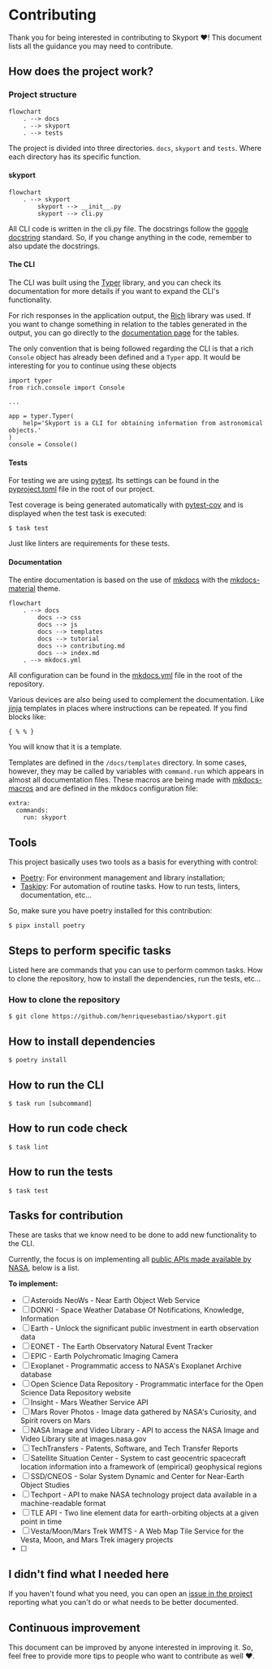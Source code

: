 # Contributing

Thank you for being interested in contributing to Skyport :heart:! This document lists all the guidance you may need to contribute.

## How does the project work?

### Project structure

```mermaid
flowchart
    . --> docs
    . --> skyport
    . --> tests
```

The project is divided into three directories. `docs`, `skyport` and `tests`. Where each directory has its specific function.

#### skyport

```mermaid
flowchart
    . --> skyport
        skyport --> __init__.py
        skyport --> cli.py
```

All CLI code is written in the cli.py file. The docstrings follow the [google docstring](https://sphinxcontrib-napoleon.readthedocs.io/en/latest/example_google.html) standard. So, if you change anything in the code, remember to also update the docstrings.

#### The CLI

The CLI was built using the [Typer](https://typer.tiangolo.com/) library, and you can check its documentation for more details if you want to expand the CLI's functionality.

For rich responses in the application output, the [Rich](https://rich.readthedocs.io/en/stable/introduction.html) library was used. If you want to change something in relation to the tables generated in the output, you can go directly to the [documentation page](https://rich.readthedocs.io/en/stable/tables.html) for the tables.

The only convention that is being followed regarding the CLI is that a rich `Console` object has already been defined and a `Typer` app. It would be interesting for you to continue using these objects

```{ .py .no-copy title="skyport/cli.py"}
import typer
from rich.console import Console

...

app = typer.Typer(
    help='Skyport is a CLI for obtaining information from astronomical objects.'
)
console = Console()
```

#### Tests

For testing we are using [pytest](https://docs.pytest.org/). Its settings can be found in the [pyproject.toml](https://github.com/henriquesebastiao/skyport/blob/main/pyproject.toml) file in the root of our project.

Test coverage is being generated automatically with [pytest-cov](https://github.com/pytest-dev/pytest-cov) and is displayed when the test task is executed:

<div class="termy">

```console
$ task test
```

</div>

Just like linters are requirements for these tests.

#### Documentation

The entire documentation is based on the use of [mkdocs](https://www.mkdocs.org/) with the [mkdocs-material](https://squidfunk.github.io/mkdocs-material/) theme.

```mermaid
flowchart
    . --> docs
        docs --> css
        docs --> js
        docs --> templates
        docs --> tutorial
        docs --> contributing.md
        docs --> index.md
    . --> mkdocs.yml
```

All configuration can be found in the [mkdocs.yml](https://github.com/henriquesebastiao/skyport/blob/main/mkdocs.yml) file in the root of the repository.

Various devices are also being used to complement the documentation. Like [jinja](https://jinja.palletsprojects.com/en/3.1.x/) templates in places where instructions can be repeated. If you find blocks like:

```{ .txt .no-copy }
{ % % }
```

You will know that it is a template.

Templates are defined in the `/docs/templates` directory. In some cases, however, they may be called by variables with `command.run` which appears in almost all documentation files. These macros are being made with [mkdocs-macros](https://mkdocs-macros-plugin.readthedocs.io/en/latest/) and are defined in the mkdocs configuration file:

```{ .yaml .no-copy title="mkdocs.yml"}
extra:
  commands:
    run: skyport 
```

## Tools

This project basically uses two tools as a basis for everything with control:

- [Poetry](https://python-poetry.org/): For environment management and library installation;
- [Taskipy](https://github.com/illBeRoy/taskipy): For automation of routine tasks. How to run tests, linters, documentation, etc...

So, make sure you have poetry installed for this contribution:

<div class="termy">

```console
$ pipx install poetry
```

</div>

## Steps to perform specific tasks

Listed here are commands that you can use to perform common tasks. How to clone the repository, how to install the dependencies, run the tests, etc...

### How to clone the repository

<div class="termy">

```console
$ git clone https://github.com/henriquesebastiao/skyport.git
```

</div>

## How to install dependencies

<div class="termy">

```console
$ poetry install
```

</div>

## How to run the CLI

<div class="termy">

```console
$ task run [subcommand]
```

</div>

## How to run code check

<div class="termy">

```console
$ task lint
```

</div>

## How to run the tests

<div class="termy">

```console
$ task test
```

</div>


## Tasks for contribution

These are tasks that we know need to be done to add new functionality to the CLI.

Currently, the focus is on implementing all [public APIs made available by NASA](https://api.nasa.gov/), below is a list.

**To implement:**

- [ ] Asteroids NeoWs - Near Earth Object Web Service
- [ ] DONKI - Space Weather Database Of Notifications, Knowledge, Information
- [ ] Earth - Unlock the significant public investment in earth observation data
- [ ] EONET - The Earth Observatory Natural Event Tracker
- [ ] EPIC - Earth Polychromatic Imaging Camera
- [ ] Exoplanet - Programmatic access to NASA's Exoplanet Archive database
- [ ] Open Science Data Repository - Programmatic interface for the Open Science Data Repository website
- [ ] Insight - Mars Weather Service API
- [ ] Mars Rover Photos - Image data gathered by NASA's Curiosity, and Spirit rovers on Mars 
- [ ] NASA Image and Video Library - API to access the NASA Image and Video Library site at images.nasa.gov
- [ ] TechTransfers - Patents, Software, and Tech Transfer Reports
- [ ] Satellite Situation Center - System to cast geocentric spacecraft location information into a framework of (empirical) geophysical regions
- [ ] SSD/CNEOS - Solar System Dynamic and Center for Near-Earth Object Studies
- [ ] Techport - API to make NASA technology project data available in a machine-readable format
- [ ] TLE API - Two line element data for earth-orbiting objects at a given point in time
- [ ] Vesta/Moon/Mars Trek WMTS - A Web Map Tile Service for the Vesta, Moon, and Mars Trek imagery projects
- [ ] 

## I didn't find what I needed here

If you haven't found what you need, you can open an [issue in the project](https://github.com/henriquesebastiao/skyport/issues) reporting what you can't do or what needs to be better documented.

## Continuous improvement

This document can be improved by anyone interested in improving it. So, feel free to provide more tips to people who want to contribute as well :heart:.